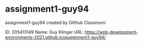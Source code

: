 # assignment1-guy94
assignment1-guy94 created by GitHub Classroom

ID: 205413149
Name: Guy Klinger
URL: https://web-development-environments-2021.github.io/assignment1-guy94/
